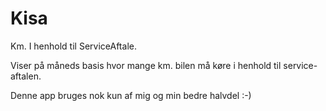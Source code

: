 Kisa
====

Km. I henhold til ServiceAftale.

Viser på måneds basis hvor mange km. bilen må køre i henhold til service-
aftalen.

Denne app bruges nok kun af mig og min bedre halvdel :-)

